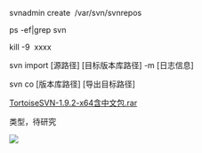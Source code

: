 svnadmin create  /var/svn/svnrepos

ps -ef|grep svn

kill -9  xxxx

svn import [源路径] [目标版本库路径] -m [日志信息]

svn co [版本库路径] [导出目标路径]

[TortoiseSVN-1.9.2-x64含中文包.rar](attachments/22B8CB5064234C6DA24DC5EE0540B831TortoiseSVN-1.9.2-x64含中文包.rar)



类型，待研究

![](https://gitee.com/hxc8/images5/raw/master/img/202407180000586.jpg)